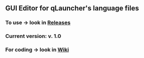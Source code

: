 ## GUI Editor for qLauncher's language files </br>
### To use -> look in [Releases](https://github.com/SlimRG/qLanguageEditor/releases/tag/Release)
### Current version: v. 1.0
### For coding -> look in [Wiki](https://github.com/SlimRG/qLanguageEditor/wiki)
